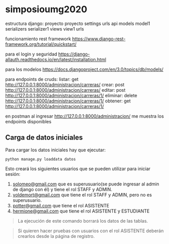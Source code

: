 # simposioumg2020

estructura django:
proyecto
  proyecto
    settings
    urls
  api
    models
      model1
    serializers
      serializer1
    views
      view1
    urls


funcionamiento rest framework https://www.django-rest-framework.org/tutorial/quickstart/


para el login y seguridad https://django-allauth.readthedocs.io/en/latest/installation.html


para los modelos https://docs.djangoproject.com/en/3.0/topics/db/models/

para endpoints de cruds: 
listar: get http://127.0.0.1:8000/administracion/carreras/
crear: post http://127.0.0.1:8000/administracion/carreras/
editar: post http://127.0.0.1:8000/administracion/carreras/1/
eliminar: delete http://127.0.0.1:8000/administracion/carreras/1/
obtener: get http://127.0.0.1:8000/administracion/carreras/1/

en postman al ingresar http://127.0.0.1:8000/administracion/ me muestra los endpoints disponibles


## Carga de datos iniciales
Para cargar los datos iniciales hay que ejecutar:
```
python manage.py loaddata datos
```
Esto crear&aacute; los siguientes usuarios que se pueden utilizar para iniciar sesi&oacute;n: 
1. solomeo@gmail.com que es superusuario(se puede ingresar al admin de django con &eacute;l) y tiene el rol STAFF y ADMIN.
1. voldemort@gmail.com que tiene el rol STAFF y ADMIN, pero no es superusuario.
1. potter@gmail.com que tiene el rol ASISTENTE
1. hermione@gmail.com que tiene el rol ASISTENTE y ESTUDIANTE

> La ejecuci&oacute;n de este comando borrar&aacute; los datos de las tablas.

> Si quieren hacer pruebas con usuarios con el rol ASISTENTE deber&aacute;n crearlos desde la p&aacute;gina de registro.